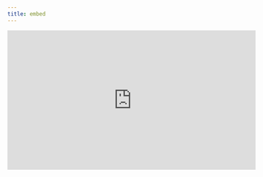 ```yaml
---
title: embed
---
```


<iframe width="560" height="315" src="https://www.youtube.com/embed/eaMI3lu9epg" title="YouTube video player" frameborder="0" allow="accelerometer; autoplay; clipboard-write; encrypted-media; gyroscope; picture-in-picture; web-share" allowfullscreen></iframe>

